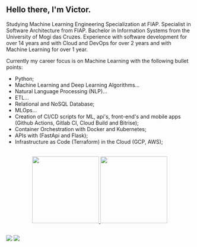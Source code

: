 ## Hello there, I'm Victor.

Studying Machine Learning Engineering Specialization at FIAP. Specialist in Software Architecture from FIAP. Bachelor in Information Systems from the University of Mogi das Cruzes. Experience with software development for over 14 years and with Cloud and DevOps for over 2 years and with Machine Learning for over 1 year.

Currently my career focus is on Machine Learning with the following bullet points:

- Python;
- Machine Learning and Deep Learning Algorithms...
- Natural Language Processing (NLP)...
- ETL...
- Relational and NoSQL Database;
- MLOps...
- Creation of CI/CD scripts for ML, api's, front-end's and mobile apps (Github Actions, Gitlab CI, Cloud Build and Bitrise);
- Container Orchestration with Docker and Kubernetes;
- APIs with (FastApi and Flask);
- Infrastructure as Code (Terraform) in the Cloud (GCP, AWS);


<br/>

<div align="center">
  <a href="https://github.com/victorts1991">
  <img height="180em" src="https://github-readme-stats.vercel.app/api?username=victorts1991&show_icons=true&theme=dracula&include_all_commits=true&count_private=true"/>
  <img height="180em" src="https://github-readme-stats.vercel.app/api/top-langs/?username=victorts1991&layout=compact&langs_count=7&theme=dracula"/>
</div>
  
   ##
  
<div> 
  <a href = "mailto:victorts1991@gmail.com"><img src="https://img.shields.io/badge/-Gmail-%23333?style=for-the-badge&logo=gmail&logoColor=white" target="_blank"></a>
  <a href="https://www.linkedin.com/in/victor-toupitzen-specian" target="_blank"><img src="https://img.shields.io/badge/-LinkedIn-%230077B5?style=for-the-badge&logo=linkedin&logoColor=white" target="_blank"></a>  
</div>
